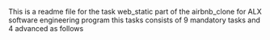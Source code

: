 This is a readme file for the task web_static part of the airbnb_clone for ALX software engineering program this tasks consists of 9 mandatory tasks and 4 advanced as follows